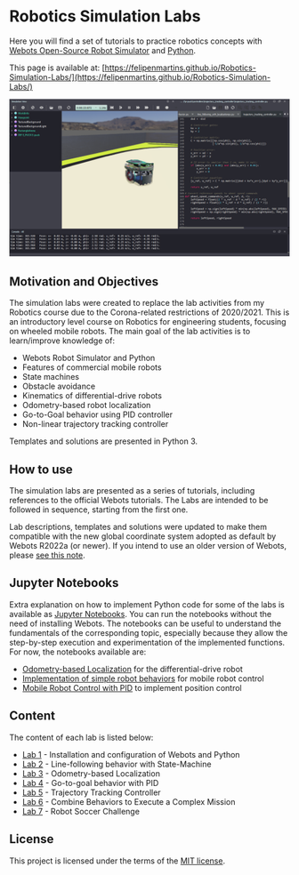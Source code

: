 # Robotics Simulation Labs
Here you will find a set of tutorials to practice robotics concepts with [Webots Open-Source Robot Simulator](https://cyberbotics.com/) and [Python](https://www.python.org/). 

This page is available at: [https://felipenmartins.github.io/Robotics-Simulation-Labs/](https://felipenmartins.github.io/Robotics-Simulation-Labs/)

![screenshot_Webots](screenshot_Webots.png)

## Motivation and Objectives
The simulation labs were created to replace the lab activities from my Robotics course due to the Corona-related restrictions of 2020/2021. This is an introductory level course on Robotics for engineering students, focusing on wheeled mobile robots. The main goal of the lab activities is to learn/improve knowledge of:

 - Webots Robot Simulator and Python
 - Features of commercial mobile robots
 - State machines
 - Obstacle avoidance
 - Kinematics of differential-drive robots
 - Odometry-based robot localization
 - Go-to-Goal behavior using PID controller
 - Non-linear trajectory tracking controller

Templates and solutions are presented in Python 3.

## How to use
The simulation labs are presented as a series of tutorials, including references to the official Webots tutorials. The Labs are intended to be followed in sequence, starting from the first one.

Lab descriptions, templates and solutions were updated to make them compatible with the new global coordinate system adopted as default by Webots R2022a (or newer). If you intend to use an older version of Webots, please [see this note](/coordinate_system/ReadMe.md). 

## Jupyter Notebooks
Extra explanation on how to implement Python code for some of the labs is available as [Jupyter Notebooks](https://github.com/felipenmartins/jupyter-notebooks). You can run the notebooks without the need of installing Webots. The notebooks can be useful to understand the fundamentals of the corresponding topic, especially because they allow the step-by-step execution and experimentation of the implemented functions. For now, the notebooks available are:
- [Odometry-based Localization](https://github.com/felipenmartins/jupyter-notebooks/blob/main/odometry-based_localization.ipynb) for the differential-drive robot
- [Implementation of simple robot behaviors](https://github.com/felipenmartins/jupyter-notebooks/blob/main/robot_behaviors.ipynb) for mobile robot control
- [Mobile Robot Control with PID](https://github.com/felipenmartins/jupyter-notebooks/blob/main/robot_control_with_PID.ipynb) to implement position control

## Content
The content of each lab is listed below:

- [Lab 1](/Lab1/ReadMe.md) - Installation and configuration of Webots and Python
- [Lab 2](/Lab2/ReadMe.md) - Line-following behavior with State-Machine
- [Lab 3](/Lab3/ReadMe.md) - Odometry-based Localization
- [Lab 4](/Lab4/ReadMe.md) - Go-to-goal behavior with PID
- [Lab 5](/Lab5/ReadMe.md) - Trajectory Tracking Controller
- [Lab 6](/Lab6/ReadMe.md) - Combine Behaviors to Execute a Complex Mission
- [Lab 7](/Lab7/README.md) - Robot Soccer Challenge



## License
This project is licensed under the terms of the [MIT license](/LICENSE).
